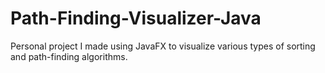 # Path-Finding-Visualizer-Java
Personal project I made using JavaFX to visualize various types of sorting and path-finding algorithms.

